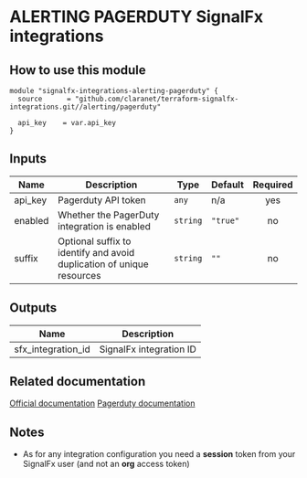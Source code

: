 # ALERTING PAGERDUTY SignalFx integrations

## How to use this module

```hcl
module "signalfx-integrations-alerting-pagerduty" {
  source      = "github.com/claranet/terraform-signalfx-integrations.git//alerting/pagerduty"

  api_key    = var.api_key
}

```

## Inputs

| Name | Description | Type | Default | Required |
|------|-------------|------|---------|:-----:|
| api\_key | Pagerduty API token | `any` | n/a | yes |
| enabled | Whether the PagerDuty integration is enabled | `string` | `"true"` | no |
| suffix | Optional suffix to identify and avoid duplication of unique resources | `string` | `""` | no |

## Outputs

| Name | Description |
|------|-------------|
| sfx\_integration\_id | SignalFx integration ID |

## Related documentation

[Official documentation](https://docs.signalfx.com/en/latest/admin-guide/integrate-notifications.html#integrate-with-pagerduty)
[Pagerduty documentation](https://www.pagerduty.com/docs/guides/signalfx-integration-guide/)

## Notes

* As for any integration configuration you need a **session** token from your SignalFx user (and not an **org** access token)
